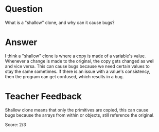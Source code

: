 # Question
What is a "shallow" clone, and why can it cause bugs?

# Answer
I think a "shallow" clone is where a copy is made of a variable's value. Whenever a change is made to the original, the copy gets changed as well and vice versa. This can cause bugs because we need certain values to stay the same sometimes. If there is an issue with a value's consistency, then the program can get confused, which results in a bug. 

# Teacher Feedback

Shallow clone means that only the primitives are copied, this can cause bugs because the arrays from within or objects, still reference the original. 

Score: 2/3